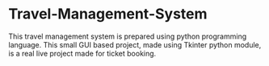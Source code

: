 # Travel-Management-System
This travel management system is prepared using python programming language. This small GUI based project, made using Tkinter python module, is a real live project made for ticket booking.  
